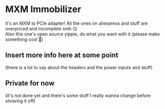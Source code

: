 # MXM Immobilizer

It's an MXM to PCIe adapter! All the ones on aliexpress and stuff are overpriced and incomplete smh 😔  
Also this one's open source yippie, do what you want with it (please make something cool 🥺)

## Insert more info here at some point
(there is a lot to say about the headers and the power inputs and stuff)

## Private for now
(it's not done yet and there's some stuff I really wanna change before showing it off)
